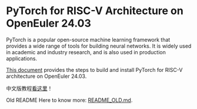 # PyTorch for RISC-V Architecture on OpenEuler 24.03

PyTorch is a popular open-source machine learning framework that provides a wide range of tools for building neural networks. It is widely used in academic and industry research, and is also used in production applications.

[This document](docs/tutorial-oe-en.md) provides the steps to build and install PyTorch for RISC-V architecture on OpenEuler 24.03.

中文版教程[看这里](docs/tutorial-oe-cn.md)！

Old README Here to know more: [README_OLD.md](README_OLD.md).

